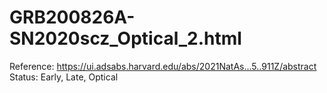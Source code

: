 # GRB200826A-SN2020scz_Optical_2.html

Reference: https://ui.adsabs.harvard.edu/abs/2021NatAs...5..911Z/abstract
Status: Early, Late, Optical
